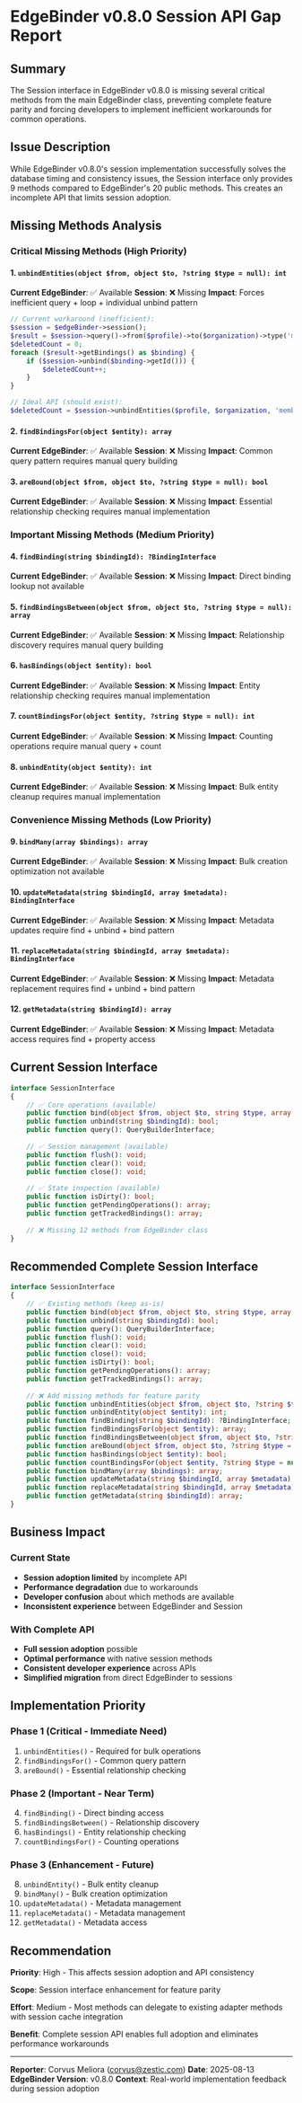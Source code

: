 # EdgeBinder v0.8.0 Session API Gap Report

## Summary

The Session interface in EdgeBinder v0.8.0 is missing several critical methods from the main EdgeBinder class, preventing complete feature parity and forcing developers to implement inefficient workarounds for common operations.

## Issue Description

While EdgeBinder v0.8.0's session implementation successfully solves the database timing and consistency issues, the Session interface only provides 9 methods compared to EdgeBinder's 20 public methods. This creates an incomplete API that limits session adoption.

## Missing Methods Analysis

### Critical Missing Methods (High Priority)

#### 1. `unbindEntities(object $from, object $to, ?string $type = null): int`
**Current EdgeBinder**: ✅ Available
**Session**: ❌ Missing
**Impact**: Forces inefficient query + loop + individual unbind pattern

```php
// Current workaround (inefficient):
$session = $edgeBinder->session();
$result = $session->query()->from($profile)->to($organization)->type('member_of')->get();
$deletedCount = 0;
foreach ($result->getBindings() as $binding) {
    if ($session->unbind($binding->getId())) {
        $deletedCount++;
    }
}

// Ideal API (should exist):
$deletedCount = $session->unbindEntities($profile, $organization, 'member_of');
```

#### 2. `findBindingsFor(object $entity): array`
**Current EdgeBinder**: ✅ Available
**Session**: ❌ Missing
**Impact**: Common query pattern requires manual query building

#### 3. `areBound(object $from, object $to, ?string $type = null): bool`
**Current EdgeBinder**: ✅ Available
**Session**: ❌ Missing
**Impact**: Essential relationship checking requires manual implementation

### Important Missing Methods (Medium Priority)

#### 4. `findBinding(string $bindingId): ?BindingInterface`
**Current EdgeBinder**: ✅ Available
**Session**: ❌ Missing
**Impact**: Direct binding lookup not available

#### 5. `findBindingsBetween(object $from, object $to, ?string $type = null): array`
**Current EdgeBinder**: ✅ Available
**Session**: ❌ Missing
**Impact**: Relationship discovery requires manual query building

#### 6. `hasBindings(object $entity): bool`
**Current EdgeBinder**: ✅ Available
**Session**: ❌ Missing
**Impact**: Entity relationship checking requires manual implementation

#### 7. `countBindingsFor(object $entity, ?string $type = null): int`
**Current EdgeBinder**: ✅ Available
**Session**: ❌ Missing
**Impact**: Counting operations require manual query + count

#### 8. `unbindEntity(object $entity): int`
**Current EdgeBinder**: ✅ Available
**Session**: ❌ Missing
**Impact**: Bulk entity cleanup requires manual implementation

### Convenience Missing Methods (Low Priority)

#### 9. `bindMany(array $bindings): array`
**Current EdgeBinder**: ✅ Available
**Session**: ❌ Missing
**Impact**: Bulk creation optimization not available

#### 10. `updateMetadata(string $bindingId, array $metadata): BindingInterface`
**Current EdgeBinder**: ✅ Available
**Session**: ❌ Missing
**Impact**: Metadata updates require find + unbind + bind pattern

#### 11. `replaceMetadata(string $bindingId, array $metadata): BindingInterface`
**Current EdgeBinder**: ✅ Available
**Session**: ❌ Missing
**Impact**: Metadata replacement requires find + unbind + bind pattern

#### 12. `getMetadata(string $bindingId): array`
**Current EdgeBinder**: ✅ Available
**Session**: ❌ Missing
**Impact**: Metadata access requires find + property access

## Current Session Interface

```php
interface SessionInterface
{
    // ✅ Core operations (available)
    public function bind(object $from, object $to, string $type, array $metadata = []): BindingInterface;
    public function unbind(string $bindingId): bool;
    public function query(): QueryBuilderInterface;
    
    // ✅ Session management (available)
    public function flush(): void;
    public function clear(): void;
    public function close(): void;
    
    // ✅ State inspection (available)
    public function isDirty(): bool;
    public function getPendingOperations(): array;
    public function getTrackedBindings(): array;
    
    // ❌ Missing 12 methods from EdgeBinder class
}
```

## Recommended Complete Session Interface

```php
interface SessionInterface
{
    // ✅ Existing methods (keep as-is)
    public function bind(object $from, object $to, string $type, array $metadata = []): BindingInterface;
    public function unbind(string $bindingId): bool;
    public function query(): QueryBuilderInterface;
    public function flush(): void;
    public function clear(): void;
    public function close(): void;
    public function isDirty(): bool;
    public function getPendingOperations(): array;
    public function getTrackedBindings(): array;
    
    // ❌ Add missing methods for feature parity
    public function unbindEntities(object $from, object $to, ?string $type = null): int;
    public function unbindEntity(object $entity): int;
    public function findBinding(string $bindingId): ?BindingInterface;
    public function findBindingsFor(object $entity): array;
    public function findBindingsBetween(object $from, object $to, ?string $type = null): array;
    public function areBound(object $from, object $to, ?string $type = null): bool;
    public function hasBindings(object $entity): bool;
    public function countBindingsFor(object $entity, ?string $type = null): int;
    public function bindMany(array $bindings): array;
    public function updateMetadata(string $bindingId, array $metadata): BindingInterface;
    public function replaceMetadata(string $bindingId, array $metadata): BindingInterface;
    public function getMetadata(string $bindingId): array;
}
```

## Business Impact

### Current State
- **Session adoption limited** by incomplete API
- **Performance degradation** due to workarounds
- **Developer confusion** about which methods are available
- **Inconsistent experience** between EdgeBinder and Session

### With Complete API
- **Full session adoption** possible
- **Optimal performance** with native session methods
- **Consistent developer experience** across APIs
- **Simplified migration** from direct EdgeBinder to sessions

## Implementation Priority

### Phase 1 (Critical - Immediate Need)
1. `unbindEntities()` - Required for bulk operations
2. `findBindingsFor()` - Common query pattern
3. `areBound()` - Essential relationship checking

### Phase 2 (Important - Near Term)
4. `findBinding()` - Direct binding access
5. `findBindingsBetween()` - Relationship discovery
6. `hasBindings()` - Entity relationship checking
7. `countBindingsFor()` - Counting operations

### Phase 3 (Enhancement - Future)
8. `unbindEntity()` - Bulk entity cleanup
9. `bindMany()` - Bulk creation optimization
10. `updateMetadata()` - Metadata management
11. `replaceMetadata()` - Metadata management
12. `getMetadata()` - Metadata access

## Recommendation

**Priority**: High - This affects session adoption and API consistency

**Scope**: Session interface enhancement for feature parity

**Effort**: Medium - Most methods can delegate to existing adapter methods with session cache integration

**Benefit**: Complete session API enables full adoption and eliminates performance workarounds

---

**Reporter**: Corvus Meliora (corvus@zestic.com)
**Date**: 2025-08-13
**EdgeBinder Version**: v0.8.0
**Context**: Real-world implementation feedback during session adoption
